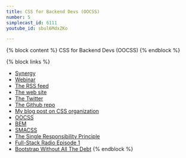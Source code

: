```yaml
---
title: CSS for Backend Devs (OOCSS)
number: 5
simplecast_id: 6111
youtube_id: sbul6MdxZKo

---
```

{% block content %}
CSS for Backend Devs (OOCSS)
{% endblock %}

{% block links %}
- [Synergy](http://www.urbandictionary.com/define.php?term=synergy)
- [Webinar](http://www.urbandictionary.com/define.php?term=webinar)
- [The RSS feed](http://feeds.feedburner.com/FiveMinuteGeekShow)
- [The web site](http://fiveminutegeekshow.com/)
- [The Twitter](http://twitter.com/5minutegeekshow)
- [The Github repo](https://github.com/FiveMinuteGeekShow/FiveMinuteGeekShow)
- [My blog post on CSS organization](http://mattstauffer.co/blog/organizing-css-oocss-smacss-and-bem)
- [OOCSS](http://oocss.org)
- [BEM](http://csswizardry.com/2013/01/mindbemding-getting-your-head-round-bem-syntax/)
- [SMACSS](http://smacss.com)
- [The Single Responsibility Principle](https://en.wikipedia.org/wiki/Single_responsibility_principle)
- [Full-Stack Radio Episode 1](http://fullstackradio.com/episodes/1/)
- [Bootstrap Without All The Debt](https://coderwall.com/p/wixovg/bootstrap-without-all-the-debt)
{% endblock %}
